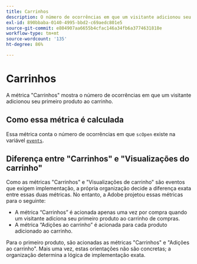 ```yaml
---
title: Carrinhos
description: O número de ocorrências em que um visitante adicionou seu primeiro produto ao carrinho.
exl-id: 890bbaba-0140-4995-bbd2-c69aedc801e5
source-git-commit: e804907aa6655b4cfac146a34fb6a3774631818e
workflow-type: tm+mt
source-wordcount: '135'
ht-degree: 86%

---
```


# Carrinhos

A métrica &quot;Carrinhos&quot; mostra o número de ocorrências em que um visitante adicionou seu primeiro produto ao carrinho.

## Como essa métrica é calculada

Essa métrica conta o número de ocorrências em que `scOpen` existe na variável [`events`](/help/implement/vars/page-vars/events/events-overview.md).

## Diferença entre &quot;Carrinhos&quot; e &quot;Visualizações do carrinho&quot;

Como as métricas &quot;Carrinhos&quot; e &quot;Visualizações de carrinho&quot; são eventos que exigem implementação, a própria organização decide a diferença exata entre essas duas métricas. No entanto, a Adobe projetou essas métricas para o seguinte:

* A métrica “Carrinhos” é acionada apenas uma vez por compra quando um visitante adiciona seu primeiro produto ao carrinho de compras.
* A métrica “Adições ao carrinho” é acionada para cada produto adicionado ao carrinho.

Para o primeiro produto, são acionadas as métricas &quot;Carrinhos&quot; e &quot;Adições ao carrinho&quot;. Mais uma vez, estas orientações não são concretas; a organização determina a lógica de implementação exata.
